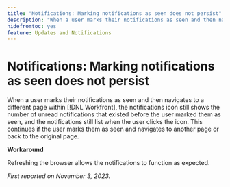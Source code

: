 ```yaml
---
title: "Notifications: Marking notifications as seen does not persist"
description: "When a user marks their notifications as seen and then navigates to a different page within Workfront, the notifications icon still shows the number of unread notifications that existed before the user marked them as seen, and the notifications still list when the user clicks the icon. This continues if the user marks them as seen and navigates to another page or back to the original page."
hidefromtoc: yes
feature: Updates and Notifications
---
```


# Notifications: Marking notifications as seen does not persist 

When a user marks their notifications as seen and then navigates to a different page within [!DNL Workfront], the notifications icon still shows the number of unread notifications that existed before the user marked them as seen, and the notifications still list when the user clicks the icon. This continues if the user marks them as seen and navigates to another page or back to the original page.

**Workaround**

Refreshing the browser allows the notifications to function as expected.

_First reported on November 3, 2023._
